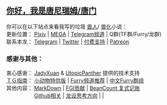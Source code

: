 ## [你好，我是唐尼瑞姆/唐门](https://www.pixiv.net/novel/show.php?id=11775832) 
你可以在以下站点来看我写的垃圾
[兽人](https://zh.wikipedia.org/zh/%E7%8D%B8%E8%BF%B7)/
[兽化](https://baike.baidu.com/item/TransFur)小说：  
更新位置：
[Pixiv](https://www.pixiv.net/member.php?id=16721009) | 
[MEGA](https://mega.nz/#F!bJRx1KLT!_XN_92cmsPGypMMrcWYz1A) | 
[Telegram频道](https://t.me/s/TNTwwxs) |
Q群(TF群/Furry/龙群)  
联系本龙：
[Telegram](https://t.me/TNT_wwxs) |
[Twitter](https://twitter.com/TNTwwxs) |
[付费支持](https://kdocs.cn/l/slkWbodUc) |
[Patreon](https://www.patreon.com/join/TNTwwxs)

### 感谢与其他：
衷心感谢：
[JadyXuan](https://github.com/JadyXuan) & 
[UtopicPanther](https://github.com/UtopicPanther) 
提供的技术支持  
[ＴＧ指南](https://telegra.ph/TNTwwxs-01-08-06)： 
[小动物特供版](https://telegra.ph/TNTwwxs-09-08-06) | 
[Furry频道推荐](https://telegra.ph/TNTwwxs-02-08-06) | 
[中文Furry群组](https://telegra.ph/TNTwwxs-08-08-06)   
其他内容：
[MarkDown](https://github.com/DowneyRem/DowneyRem/blob/main/MarkDown.md) | 
[FGI贡献](https://github.com/DowneyRem/DowneyRem/blob/main/FGI.md) | 
[BeanCount 复式记账](https://github.com/DowneyRem/DowneyRem/blob/main/BeanCount.md)    
　　　　　
[Github相关](https://github.com/DowneyRem/DowneyRem/blob/main/GitHub.md) | 
[龙设思考方向](https://github.com/DowneyRem/DowneyRem/blob/main/CreateADragon.md) | 
[]() | 
